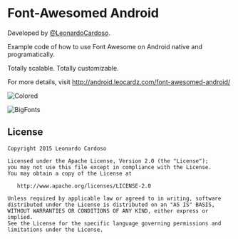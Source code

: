 Font-Awesomed Android
=====================

Developed by <a href='https://github.com/LeonardoCardoso' target='_blank'>@LeonardoCardoso</a>. 

Example code of how to use Font Awesome on Android native and programatically.

Totally scalable. Totally customizable.

For more details, visit http://android.leocardz.com/font-awesomed-android/ 

![Colored](http://i.imgur.com/6Dbr4vg.gif)

![BigFonts](http://i.imgur.com/SanWj1r.gif)


## License

    Copyright 2015 Leonardo Cardoso

    Licensed under the Apache License, Version 2.0 (the "License");
    you may not use this file except in compliance with the License.
    You may obtain a copy of the License at

       http://www.apache.org/licenses/LICENSE-2.0

    Unless required by applicable law or agreed to in writing, software
    distributed under the License is distributed on an "AS IS" BASIS,
    WITHOUT WARRANTIES OR CONDITIONS OF ANY KIND, either express or implied.
    See the License for the specific language governing permissions and
    limitations under the License.

